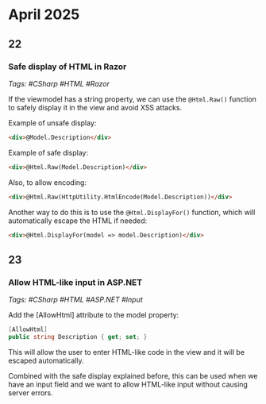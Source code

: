 # April 2025

## 22

### Safe display of HTML in Razor

_Tags: #CSharp #HTML #Razor_

If the viewmodel has a string property, we can use the `@Html.Raw()` function to safely display it in the view and avoid XSS attacks.

Example of unsafe display:

```html
<div>@Model.Description</div>
```

Example of safe display:

```html
<div>@Html.Raw(Model.Description)</div>
```

Also, to allow encoding:

```html
<div>@Html.Raw(HttpUtility.HtmlEncode(Model.Description))</div>
```

Another way to do this is to use the `@Html.DisplayFor()` function, which will automatically escape the HTML if needed:

```html
<div>@Html.DisplayFor(model => model.Description)</div>
```

## 23

### Allow HTML-like input in ASP.NET

_Tags: #CSharp #HTML #ASP.NET #Input_

Add the [AllowHtml] attribute to the model property:

```csharp
[AllowHtml]
public string Description { get; set; }
```

This will allow the user to enter HTML-like code in the view and it will be escaped automatically.

Combined with the safe display explained before, this can be used when we have an input field and we want to allow HTML-like input without causing server errors.
